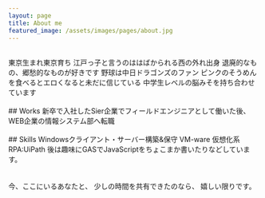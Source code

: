 ```yaml
---
layout: page
title: About me
featured_image: /assets/images/pages/about.jpg
---
```

<br>
東京生まれ東京育ち  
江戸っ子と言うのははばかられる西の外れ出身  
退廃的なもの、郷愁的なものが好きです  
野球は中日ドラゴンズのファン  
ピンクのそうめんを食べるとエロくなると未だに信じている  
中学生レベルの脳みそを持ち合わせています  
<br>
<br>
## Works  
新卒で入社したSier企業でフィールドエンジニアとして働いた後、  
WEB企業の情報システム部へ転職  
<br>
<br>
## Skills  
Windowsクライアント・サーバー構築&保守  
VM-ware 仮想化系  
RPA:UiPath  
後は趣味にGASでJavaScriptをちょこまか書いたりなどしています。  
<br>
<br>
<br>
今、ここにいるあなたと、  
少しの時間を共有できたのなら、  
嬉しい限りです。    
<br>